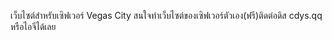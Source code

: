 เว็บไซต์สำหรับเซิฟเวอร์ Vegas City
สนใจทำเว็บไซต์ของเซิฟเวอร์ตัวเอง(ฟรี)ติดต่อดิส cdys.qq หรือไอจีได้เลย
